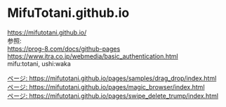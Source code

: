 # MifuTotani.github.io  
https://mifutotani.github.io/  
参照:  
https://prog-8.com/docs/github-pages
https://www.itra.co.jp/webmedia/basic_authentication.html  
mifu:totani, ushi:waka

  <a href="https://mifutotani.github.io/pages/samples/drag_drop/index.html">ページ: https://mifutotani.github.io/pages/samples/drag_drop/index.html</a></br>
  <a href="https://mifutotani.github.io/pages/magic_browser/index.html">ページ: https://mifutotani.github.io/pages/magic_browser/index.html</a></br>
  <a href="https://mifutotani.github.io/pages/swipe_delete_trump/index.html">ページ: https://mifutotani.github.io/pages/swipe_delete_trump/index.html</a></br>

